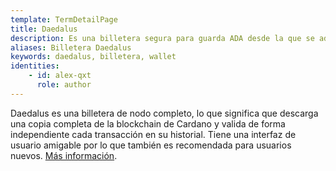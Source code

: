 ```yaml
---
template: TermDetailPage
title: Daedalus
description: Es una billetera segura para guarda ADA desde la que se administran los saldos y además, brinda la capacidad de enviar y recibir pagos. 
aliases: Billetera Daedalus 
keywords: daedalus, billetera, wallet
identities: 
    - id: alex-qxt
      role: author
---
```


Daedalus es una billetera de nodo completo, lo que significa que descarga una copia completa de la blockchain de Cardano y valida de forma independiente cada transacción en
su historial. Tiene una interfaz de usuario amigable por lo que también es recomendada para usuarios nuevos. [Más información](https://daedaluswallet.io/).
